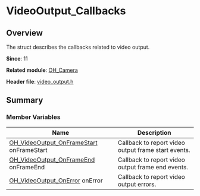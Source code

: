 # VideoOutput_Callbacks
<!--Kit: Camera Kit-->
<!--Subsystem: Multimedia-->
<!--Owner: @qano-->
<!--Designer: @leo_ysl-->
<!--Tester: @xchaosioda-->
<!--Adviser: @zengyawen-->

## Overview

The struct describes the callbacks related to video output.

**Since**: 11

**Related module**: [OH_Camera](capi-oh-camera.md)

**Header file**: [video_output.h](capi-video-output-h.md)

## Summary

### Member Variables

| Name| Description|
| -- | -- |
| [OH_VideoOutput_OnFrameStart](capi-video-output-h.md#oh_videooutput_onframestart) onFrameStart | Callback to report video output frame start events.|
| [OH_VideoOutput_OnFrameEnd](capi-video-output-h.md#oh_videooutput_onframeend) onFrameEnd | Callback to report video output frame end events.|
| [OH_VideoOutput_OnError](capi-video-output-h.md#oh_videooutput_onerror) onError | Callback to report video output errors.|
